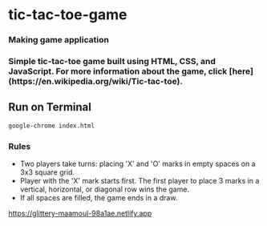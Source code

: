 # tic-tac-toe-game
<h3>Making game application<h3>
Simple tic-tac-toe game built using HTML, CSS, and JavaScript. For more information about the game, click [here](https://en.wikipedia.org/wiki/Tic-tac-toe).


## Run on Terminal

```sh
google-chrome index.html
```


### Rules

- Two players take turns: placing 'X' and 'O' marks in empty spaces on a 3x3 square grid.
- Player with the 'X' mark starts first. The first player to place 3 marks in a vertical, horizontal, or diagonal row wins the game.
- If all spaces are filled, the game ends in a draw.

<a href="https://glittery-maamoul-98a1ae.netlify.app">https://glittery-maamoul-98a1ae.netlify.app<a/>

